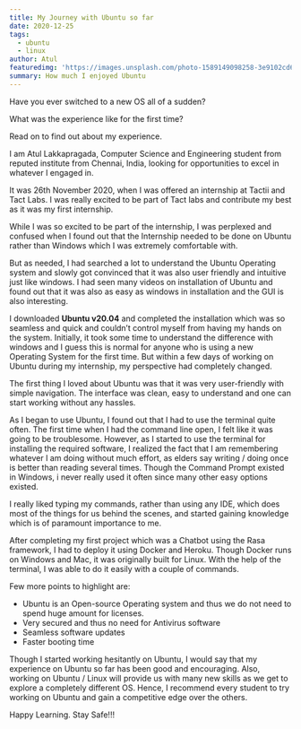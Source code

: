 ```yaml
---
title: My Journey with Ubuntu so far
date: 2020-12-25
tags: 
  - ubuntu
  - linux
author: Atul
featuredimg: 'https://images.unsplash.com/photo-1589149098258-3e9102cd63d3?ixid=MXwxMjA3fDB8MHxwaG90by1wYWdlfHx8fGVufDB8fHw%3D&ixlib=rb-1.2.1&auto=format&fit=crop&w=1274&q=80'
summary: How much I enjoyed Ubuntu
---
```


Have you ever switched to a new OS all of a sudden?

What was the experience like for the first time?

Read on to find out about my experience.

I am Atul Lakkapragada, Computer Science and Engineering student from reputed institute from Chennai, India, looking for opportunities to excel in whatever I engaged in.

It was 26th November 2020, when I was offered an internship at Tactii and Tact Labs. I was really excited to be part of Tact labs and contribute my best as it was my first internship.

While I was so excited to be part of the internship, I was perplexed and confused when I found out that the Internship needed to be done on Ubuntu rather than Windows which I was extremely comfortable with.

But as needed, I had searched a lot to understand the Ubuntu Operating system and slowly got convinced that it was also user friendly and intuitive just like windows. I had seen many videos on installation of Ubuntu and found out that it was also as easy as windows in installation and the GUI is also interesting.

I downloaded **Ubuntu v20.04** and completed the installation which was so seamless and quick and couldn’t control myself from having my hands on the system. Initially, it took some time to understand the difference with windows and I guess this is normal for anyone who is using a new Operating System for the first time. But within a few days of working on Ubuntu during my internship, my perspective had completely changed.

The first thing I loved about Ubuntu was that it was very user-friendly with simple navigation. The interface was clean, easy to understand and one can start working without any hassles.

As I began to use Ubuntu, I found out that I had to use the terminal quite often. The first time when I had the command line open, I felt like it was going to be troublesome. However, as I started to use the terminal for installing the required software, I realized the fact that I am remembering whatever I am doing without much effort, as elders say writing / doing once is better than reading several times. Though the Command Prompt existed in Windows, i never really used it often since many other easy options existed.

I really liked typing my commands, rather than using any IDE, which does most of the things for us behind the scenes, and started gaining knowledge which is of paramount importance to me.

After completing my first project which was a Chatbot using the Rasa framework, I had to deploy it using Docker and Heroku. Though Docker runs on Windows and Mac, it was originally built for Linux. With the help of the terminal, I was able to do it easily with a couple of commands.

Few more points to highlight are:

* Ubuntu is an Open-source Operating system and thus we do not need to spend huge amount for licenses.
* Very secured and thus no need for Antivirus software
* Seamless software updates
* Faster booting time

Though I started working hesitantly on Ubuntu, I would say that my experience on Ubuntu so far has been good and encouraging. Also, working on Ubuntu / Linux will provide us with many new skills as we get to explore a completely different OS. Hence, I recommend every student to try working on Ubuntu and gain a competitive edge over the others.

Happy Learning. Stay Safe!!!
